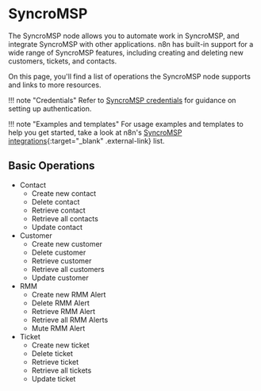 # SyncroMSP

The SyncroMSP node allows you to automate work in SyncroMSP, and integrate SyncroMSP with other applications. n8n has built-in support for a wide range of SyncroMSP features, including creating and deleting new customers, tickets, and contacts. 

On this page, you'll find a list of operations the SyncroMSP node supports and links to more resources.

!!! note "Credentials"
    Refer to [SyncroMSP credentials](/integrations/builtin/credentials/syncromsp/) for guidance on setting up authentication. 

!!! note "Examples and templates"
    For usage examples and templates to help you get started, take a look at n8n's [SyncroMSP integrations](https://n8n.io/integrations/syncromsp/){:target="_blank" .external-link} list.


## Basic Operations

* Contact
    * Create new contact
    * Delete contact
    * Retrieve contact
    * Retrieve all contacts
    * Update contact
* Customer
    * Create new customer
    * Delete customer
    * Retrieve customer
    * Retrieve all customers
    * Update customer
* RMM
    * Create new RMM Alert
    * Delete RMM Alert
    * Retrieve RMM Alert
    * Retrieve all RMM Alerts
    * Mute RMM Alert
* Ticket
    * Create new ticket
    * Delete ticket
    * Retrieve ticket
    * Retrieve all tickets
    * Update ticket
